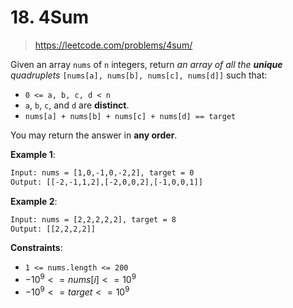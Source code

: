 # 18. 4Sum

> <https://leetcode.com/problems/4sum/>

Given an array `nums` of `n` integers, return *an array of all the **unique**
quadruplets* `[nums[a], nums[b], nums[c], nums[d]]` such that:

- `0 <= a, b, c, d < n`
- `a`, `b`, `c`, and `d` are **distinct**.
- `nums[a] + nums[b] + nums[c] + nums[d] == target`

You may return the answer in **any order**.

**Example 1**:

```txt
Input: nums = [1,0,-1,0,-2,2], target = 0
Output: [[-2,-1,1,2],[-2,0,0,2],[-1,0,0,1]]
```

**Example 2**:

```txt
Input: nums = [2,2,2,2,2], target = 8
Output: [[2,2,2,2]]
```

**Constraints**:

- `1 <= nums.length <= 200`
- $-10^9 <= nums[i] <= 10^9$
- $-10^9 <= target <= 10^9$
